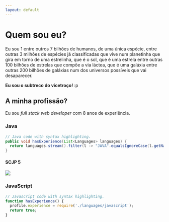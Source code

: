 ```yaml
---
layout: default
---
```


# [](#header-1)Quem sou eu?

Eu sou 1 entre outros 7 bilhões de humanos, de uma única espécie, 
entre outras 3 milhões de espécies já classificadas que vive num planetinha
que gira em torno de uma estrelinha, que é o sol, que é uma estrela entre outras
100 bilhôes de estrelas que compõe a via láctea, que é uma galáxia entre 
outras 200 bilhões de galáxias num dos universos possíveis que vai desaparecer.

**Eu sou o subtreco do vicetroço!** :p

## [](#header-2)A minha profissão?

Eu sou _full_ _stack_ _web_ _developer_ com 8 anos de experiência.

### [](#header-3)Java

```java
// Java code with syntax highlighting.
public void hasExperience(List<Languages> languages) {
  return languages.stream().filter(l -> "JAVA".equalsIgnoreCase(l.getName())).count() > 0;
}
```

#### [](#header-4)SCJP 5

![](https://montandobits.files.wordpress.com/2010/03/scjp.jpg?w=450)

### [](#header-5)JavaScript

```js
// Javascript code with syntax highlighting.
function hasExperience() {
  profile.experience = require('./languages/javascript');
  return true;
}
```